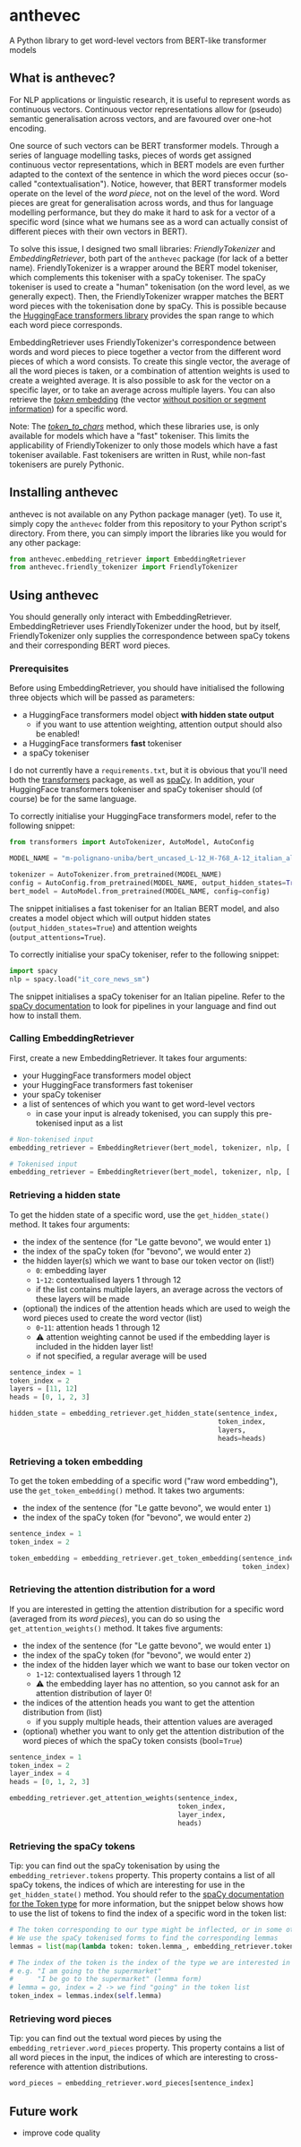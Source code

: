 # anthevec
A Python library to get word-level vectors from BERT-like transformer models

## What is anthevec?

For NLP applications or linguistic research, it is useful to represent words as continuous vectors. Continuous vector representations allow for (pseudo) semantic generalisation across vectors, and are favoured over one-hot encoding.

One source of such vectors can be BERT transformer models. Through a series of language modelling tasks, pieces of words get assigned continuous vector representations, which in BERT models are even further adapted to the context of the sentence in which the word pieces occur (so-called "contextualisation"). Notice, however, that BERT transformer models operate on the level of the *word piece*, not on the level of the word. Word pieces are great for generalisation across words, and thus for language modelling performance, but they do make it hard to ask for a vector of a specific word (since what we humans see as a word can actually consist of different pieces with their own vectors in BERT).

To solve this issue, I designed two small libraries: *FriendlyTokenizer* and *EmbeddingRetriever*, both part of the `anthevec` package (for lack of a better name). FriendlyTokenizer is a wrapper around the BERT model tokeniser, which complements this tokeniser with a spaCy tokeniser. The spaCy tokeniser is used to create a "human" tokenisation (on the word level, as we generally expect). Then, the FriendlyTokenizer wrapper matches the BERT word pieces with the tokenisation done by spaCy. This is possible because the [HuggingFace transformers library](https://huggingface.co/docs/transformers/index) provides the span range to which each word piece corresponds.

EmbeddingRetriever uses FriendlyTokenizer's correspondence between words and word pieces to piece together a vector from the different word pieces of which a word consists. To create this single vector, the average of all the word pieces is taken, or a combination of attention weights is used to create a weighted average. It is also possible to ask for the vector on a specific layer, or to take an average across multiple layers. You can also retrieve the [*token* embedding](https://anthe.sevenants.net/post/bert-token-embeddings) (the vector [without position or segment information](https://anthe.sevenants.net/post/bert-static-embeddings)) for a specific word.

Note: The [*token\_to\_chars*](https://huggingface.co/docs/transformers/main_classes/tokenizer\#transformers.BatchEncoding.token_to_chars) method, which these libraries use, is only available for models which have a "fast" tokeniser. This limits the applicability of FriendlyTokenizer to only those models which have a fast tokeniser available. Fast tokenisers are written in Rust, while non-fast tokenisers are purely Pythonic.

## Installing anthevec

anthevec is not available on any Python package manager (yet). To use it, simply copy the `anthevec` folder from this repository to your Python script's directory. From there, you can simply import the libraries like you would for any other package:

```python
from anthevec.embedding_retriever import EmbeddingRetriever
from anthevec.friendly_tokenizer import FriendlyTokenizer
```

## Using anthevec

You should generally only interact with EmbeddingRetriever. EmbeddingRetriever uses FriendlyTokenizer under the hood, but by itself, FriendlyTokenizer only supplies the correspondence between spaCy tokens and their corresponding BERT word pieces.

### Prerequisites

Before using EmbeddingRetriever, you should have initialised the following three objects which will be passed as parameters:

- a HuggingFace transformers model object **with hidden state output**
	- if you want to use attention weighting, attention output should also be enabled!
- a HuggingFace transformers **fast** tokeniser
- a spaCy tokeniser

I do not currently have a `requirements.txt`, but it is obvious that you'll need both the [transformers](https://github.com/huggingface/transformers) package, as well as [spaCy](https://github.com/explosion/spaCy). In addition, your HuggingFace transformers tokeniser and spaCy tokeniser should (of course) be for the same language.

To correctly initialise your HuggingFace transformers model, refer to the following snippet:
```python
from transformers import AutoTokenizer, AutoModel, AutoConfig

MODEL_NAME = "m-polignano-uniba/bert_uncased_L-12_H-768_A-12_italian_alb3rt0"

tokenizer = AutoTokenizer.from_pretrained(MODEL_NAME)
config = AutoConfig.from_pretrained(MODEL_NAME, output_hidden_states=True, output_attentions=True)
bert_model = AutoModel.from_pretrained(MODEL_NAME, config=config)
```
The snippet initialises a fast tokeniser for an Italian BERT model, and also creates a model object which will output hidden states (`output_hidden_states=True`) and attention weights (`output_attentions=True`).

To correctly initialise your spaCy tokeniser, refer to the following snippet:
```python
import spacy
nlp = spacy.load("it_core_news_sm")
```
The snippet initialises a spaCy tokeniser for an Italian pipeline. Refer to the [spaCy documentation](https://spacy.io/usage/models) to look for pipelines in your language and find out how to install them.

### Calling EmbeddingRetriever

First, create a new EmbeddingRetriever. It takes four arguments:

- your HuggingFace transformers model object
- your HuggingFace transformers fast tokeniser
- your spaCy tokeniser
- a list of sentences of which you want to get word-level vectors
	- in case your input is already tokenised, you can supply this pre-tokenised input as a list

```python
# Non-tokenised input
embedding_retriever = EmbeddingRetriever(bert_model, tokenizer, nlp, [ "Il gatto beve", "Le gatte bevono" ])

# Tokenised input
embedding_retriever = EmbeddingRetriever(bert_model, tokenizer, nlp, [ ["Il", "gatto", "beve"], ["Le", "gatte", "bevono"] ])
```

### Retrieving a hidden state

To get the hidden state of a specific word, use the `get_hidden_state()` method. It takes four arguments:

- the index of the sentence (for "Le gatte bevono", we would enter `1`)
- the index of the spaCy token (for "bevono", we would enter `2`)
- the hidden layer(s) which we want to base our token vector on (list!)
	- `0`: embedding layer
	- `1`-`12`: contextualised layers 1 through 12
	- if the list contains multiple layers, an average across the vectors of these layers will be made
- (optional) the indices of the attention heads which are used to weigh the word pieces used to create the word vector (list)
	- `0`-`11`: attention heads 1 through 12
	- ⚠ attention weighting cannot be used if the embedding layer is included in the hidden layer list!
	- if not specified, a regular average will be used

```python
sentence_index = 1
token_index = 2
layers = [11, 12]
heads = [0, 1, 2, 3]

hidden_state = embedding_retriever.get_hidden_state(sentence_index,
                                                    token_index,
                                                    layers,
                                                    heads=heads)
```

### Retrieving a token embedding

To get the token embedding of a specific word ("raw word embedding"), use the `get_token_embedding()` method. It takes two arguments:

- the index of the sentence (for "Le gatte bevono", we would enter `1`)
- the index of the spaCy token (for "bevono", we would enter `2`)

```python
sentence_index = 1
token_index = 2

token_embedding = embedding_retriever.get_token_embedding(sentence_index,
                                                          token_index)
```

### Retrieving the attention distribution for a word

If you are interested in getting the attention distribution for a specific word (averaged from its *word pieces*), you can do so using the `get_attention_weights()` method. It takes five arguments:

- the index of the sentence (for "Le gatte bevono", we would enter `1`)
- the index of the spaCy token (for "bevono", we would enter `2`)
- the index of the hidden layer which we want to base our token vector on
	- `1`-`12`: contextualised layers 1 through 12
	- ⚠ the embedding layer has no attention, so you cannot ask for an attention distribution of layer 0!
- the indices of the attention heads you want to get the attention distribution from (list)
	- if you supply multiple heads, their attention values are averaged
- (optional) whether you want to only get the attention distribution of the word pieces of which the spaCy token consists (bool=`True`)

```python
sentence_index = 1
token_index = 2
layer_index = 4
heads = [0, 1, 2, 3]

embedding_retriever.get_attention_weights(sentence_index,
                                          token_index,
                                          layer_index,
                                          heads)
```

### Retrieving the spaCy tokens

Tip: you can find out the spaCy tokenisation by using the `embedding_retriever.tokens` property. This property contains a list of all spaCy tokens, the indices of which are interesting for use in the `get_hidden_state()` method. You should refer to the [spaCy documentation for the Token type](https://spacy.io/api/token) for more information, but the snippet below shows how to use the list of tokens to find the index of a specific word in the token list:

```python
# The token corresponding to our type might be inflected, or in some other form.
# We use the spaCy tokenised forms to find the corresponding lemmas
lemmas = list(map(lambda token: token.lemma_, embedding_retriever.tokens[sentence_index]))

# The index of the token is the index of the type we are interested in
# e.g. "I am going to the supermarket"
#      "I be go to the supermarket" (lemma form)
# lemma = go, index = 2 -> we find "going" in the token list
token_index = lemmas.index(self.lemma)
```

### Retrieving word pieces

Tip: you can find out the textual word pieces by using the `embedding_retriever.word_pieces` property. This property contains a list of all word pieces in the input, the indices of which are interesting to cross-reference with attention distributions.

```python
word_pieces = embedding_retriever.word_pieces[sentence_index]
```

## Future work

- improve code quality